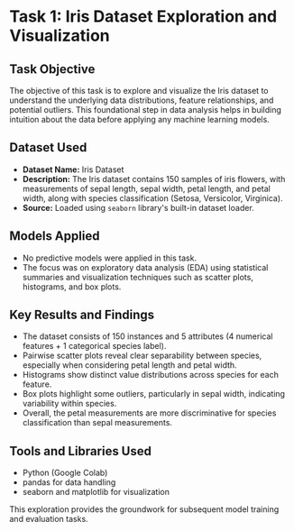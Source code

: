 # Task 1: Iris Dataset Exploration and Visualization

## Task Objective
The objective of this task is to explore and visualize the Iris dataset to understand the underlying data distributions, feature relationships, and potential outliers. This foundational step in data analysis helps in building intuition about the data before applying any machine learning models.

## Dataset Used
- **Dataset Name:** Iris Dataset  
- **Description:** The Iris dataset contains 150 samples of iris flowers, with measurements of sepal length, sepal width, petal length, and petal width, along with species classification (Setosa, Versicolor, Virginica).  
- **Source:** Loaded using `seaborn` library's built-in dataset loader.

## Models Applied
- No predictive models were applied in this task.  
- The focus was on exploratory data analysis (EDA) using statistical summaries and visualization techniques such as scatter plots, histograms, and box plots.

## Key Results and Findings
- The dataset consists of 150 instances and 5 attributes (4 numerical features + 1 categorical species label).
- Pairwise scatter plots reveal clear separability between species, especially when considering petal length and petal width.
- Histograms show distinct value distributions across species for each feature.
- Box plots highlight some outliers, particularly in sepal width, indicating variability within species.
- Overall, the petal measurements are more discriminative for species classification than sepal measurements.



## Tools and Libraries Used
- Python (Google Colab)
- pandas for data handling
- seaborn and matplotlib for visualization

This exploration provides the groundwork for subsequent model training and evaluation tasks.

